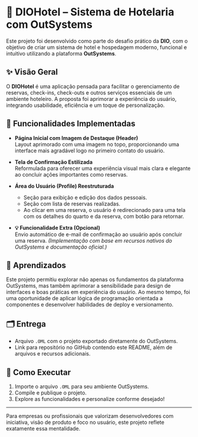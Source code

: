 # 🏨 DIOHotel – Sistema de Hotelaria com OutSystems

Este projeto foi desenvolvido como parte do desafio prático da **DIO**, com o objetivo de criar um sistema de hotel e hospedagem moderno, funcional e intuitivo utilizando a plataforma **OutSystems**.

## ✨ Visão Geral

O **DIOHotel** é uma aplicação pensada para facilitar o gerenciamento de reservas, check-ins, check-outs e outros serviços essenciais de um ambiente hoteleiro. A proposta foi aprimorar a experiência do usuário, integrando usabilidade, eficiência e um toque de personalização.

## 🎯 Funcionalidades Implementadas

- **Página Inicial com Imagem de Destaque (Header)**  
  Layout aprimorado com uma imagem no topo, proporcionando uma interface mais agradável logo no primeiro contato do usuário.

- **Tela de Confirmação Estilizada**  
  Reformulada para oferecer uma experiência visual mais clara e elegante ao concluir ações importantes como reservas.

- **Área do Usuário (Profile) Reestruturada**  
  - Seção para exibição e edição dos dados pessoais.  
  - Seção com lista de reservas realizadas.  
  - Ao clicar em uma reserva, o usuário é redirecionado para uma tela com os detalhes do quarto e da reserva, com botão para retornar.

- **💡 Funcionalidade Extra (Opcional)**  
  Envio automático de e-mail de confirmação ao usuário após concluir uma reserva. *(Implementação com base em recursos nativos do OutSystems e documentação oficial.)*

## 🧠 Aprendizados

Este projeto permitiu explorar não apenas os fundamentos da plataforma OutSystems, mas também aprimorar a sensibilidade para design de interfaces e boas práticas em experiência do usuário. Ao mesmo tempo, foi uma oportunidade de aplicar lógica de programação orientada a componentes e desenvolver habilidades de deploy e versionamento.

## 🗂 Entrega

- Arquivo `.OML` com o projeto exportado diretamente do OutSystems.  
- Link para repositório no GitHub contendo este README, além de arquivos e recursos adicionais.

## 🚀 Como Executar

1. Importe o arquivo `.OML` para seu ambiente OutSystems.
2. Compile e publique o projeto.
3. Explore as funcionalidades e personalize conforme desejado!

---

Para empresas ou profissionais que valorizam desenvolvedores com iniciativa, visão de produto e foco no usuário, este projeto reflete exatamente essa mentalidade.
